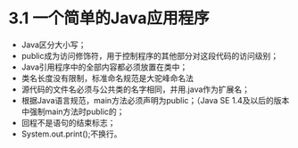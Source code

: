 # 3.1 一个简单的Java应用程序
- Java区分大小写；
- public成为访问修饰符，用于控制程序的其他部分对这段代码的访问级别；
- Java引用程序中的全部内容都必须放置在类中；
- 类名长度没有限制，标准命名规范是大驼峰命名法
- 源代码的文件名必须与公共类的名字相同，并用.java作为扩展名；
- 根据Java语言规范，main方法必须声明为public；（Java SE 1.4及以后的版本中强制main方法时public的；
- 回程不是语句的结束标志；
- System.out.print();不换行。